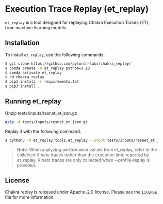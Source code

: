 # Execution Trace Replay (et_replay)
`et_replay` is a tool designed for replaying Chakra Execution Traces (ET) from machine learning models.

## Installation
To install `et_replay`, use the following commands:

```bash
$ git clone https://github.com/pytorch-labs/chakra_replay/
$ conda create -n et_replay python=3.10
$ conda activate et_replay
$ cd chakra_replay
$ pip3 install -r requirements.txt
$ pip3 install .
```

## Running et_replay
Unzip tests/inputs/resnet_et.json.gz
```bash
gzip -d tests/inputs/resnet_et.json.gz
```
Replay it with the following command.
```bash
$ python3 -m et_replay.tools.et_replay --input tests/inputs/resnet_et.json -c --profile-replay
```

> Note: When analyzing performance values from et_replay, refer to the collected Kineto traces rather than the execution time reported by et_replay. Kineto traces are only collected when --profile-replay is provided.

## License

Chakra replay is released under Apache-2.0 license. Please see the [`LICENSE`](LICENSE) file for more information.
